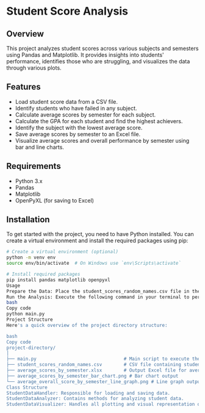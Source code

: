 # Student Score Analysis

## Overview
This project analyzes student scores across various subjects and semesters using Pandas and Matplotlib. It provides insights into students' performance, identifies those who are struggling, and visualizes the data through various plots.

## Features
- Load student score data from a CSV file.
- Identify students who have failed in any subject.
- Calculate average scores by semester for each subject.
- Calculate the GPA for each student and find the highest achievers.
- Identify the subject with the lowest average score.
- Save average scores by semester to an Excel file.
- Visualize average scores and overall performance by semester using bar and line charts.

## Requirements
- Python 3.x
- Pandas
- Matplotlib
- OpenPyXL (for saving to Excel)

## Installation
To get started with the project, you need to have Python installed. You can create a virtual environment and install the required packages using pip:

```bash
# Create a virtual environment (optional)
python -m venv env
source env/bin/activate  # On Windows use `env\Scripts\activate`

# Install required packages
pip install pandas matplotlib openpyxl
Usage
Prepare the Data: Place the student_scores_random_names.csv file in the project directory.
Run the Analysis: Execute the following command in your terminal to perform the analysis and generate visualizations:
bash
Copy code
python main.py
Project Structure
Here's a quick overview of the project directory structure:

bash
Copy code
project-directory/
│
├── main.py                                # Main script to execute the analysis
├── student_scores_random_names.csv        # CSV file containing student scores
├── average_scores_by_semester.xlsx        # Output Excel file for average scores
├── average_scores_by_semester_bar_chart.png # Bar chart output
└── average_overall_score_by_semester_line_graph.png # Line graph output
Class Structure
StudentDataHandler: Responsible for loading and saving data.
StudentDataAnalyzer: Contains methods for analyzing student data.
StudentDataVisualizer: Handles all plotting and visual representation of the data.